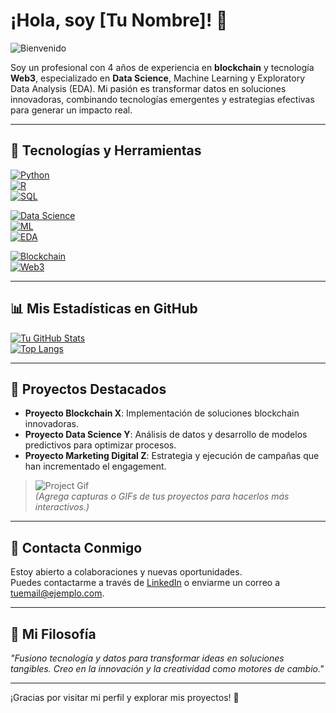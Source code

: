 # ¡Hola, soy [Tu Nombre]! 👋

![Bienvenido](https://media.giphy.com/media/3o7btOaXUjvC3Z9d0M/giphy.gif)

Soy un profesional con 4 años de experiencia en **blockchain** y tecnología **Web3**, especializado en **Data Science**, Machine Learning y Exploratory Data Analysis (EDA). Mi pasión es transformar datos en soluciones innovadoras, combinando tecnologías emergentes y estrategias efectivas para generar un impacto real.

---

## 🚀 Tecnologías y Herramientas

[![Python](https://img.shields.io/badge/Python-3.8-blue?style=for-the-badge&logo=python)](https://www.python.org/)  
[![R](https://img.shields.io/badge/R-4.0.2-blue?style=for-the-badge&logo=r)](https://www.r-project.org/)  
[![SQL](https://img.shields.io/badge/SQL-MySQL-orange?style=for-the-badge&logo=mysql)](https://www.mysql.com/)

[![Data Science](https://img.shields.io/badge/Data%20Science-Python%20%26%20R-green?style=for-the-badge&logo=python)](https://en.wikipedia.org/wiki/Data_science)  
[![ML](https://img.shields.io/badge/Machine%20Learning-TensorFlow-red?style=for-the-badge&logo=tensorflow)](https://www.tensorflow.org/)  
[![EDA](https://img.shields.io/badge/EDA-Exploratory_Data_Analysis-brightgreen?style=for-the-badge)](https://en.wikipedia.org/wiki/Exploratory_data_analysis)

[![Blockchain](https://img.shields.io/badge/Blockchain-SmartContracts-black?style=for-the-badge&logo=ethereum)](https://ethereum.org/)  
[![Web3](https://img.shields.io/badge/Web3-DeFi-blueviolet?style=for-the-badge)](https://en.wikipedia.org/wiki/Web3)

---

## 📊 Mis Estadísticas en GitHub

[![Tu GitHub Stats](https://github-readme-stats.vercel.app/api?0xfabrica=0xfabrica&show_icons=true&theme=radical)](https://github.com/0xfabrica)  
[![Top Langs](https://github-readme-stats.vercel.app/api/top-langs/?username=0xfabrica&layout=compact&theme=radical)](https://github.com/0xfabrica)

---

## 📌 Proyectos Destacados

- **Proyecto Blockchain X**: Implementación de soluciones blockchain innovadoras.  
- **Proyecto Data Science Y**: Análisis de datos y desarrollo de modelos predictivos para optimizar procesos.  
- **Proyecto Marketing Digital Z**: Estrategia y ejecución de campañas que han incrementado el engagement.

> ![Project Gif](https://media.giphy.com/media/xT9IgG50Fb7Mi0prBC/giphy.gif)  
> *(Agrega capturas o GIFs de tus proyectos para hacerlos más interactivos.)*

---

## 💬 Contacta Conmigo

Estoy abierto a colaboraciones y nuevas oportunidades.  
Puedes contactarme a través de [LinkedIn](https://linkedin.com/in/tuusuario) o enviarme un correo a [tuemail@ejemplo.com](mailto:tuemail@ejemplo.com).

---

## 🎯 Mi Filosofía

_"Fusiono tecnología y datos para transformar ideas en soluciones tangibles. Creo en la innovación y la creatividad como motores de cambio."_

---

¡Gracias por visitar mi perfil y explorar mis proyectos! 🚀
